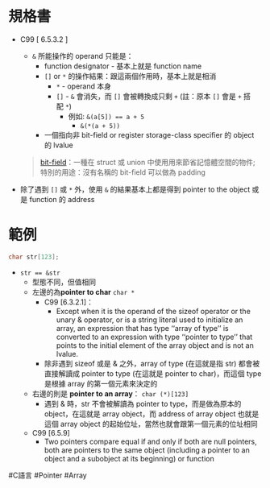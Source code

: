 # 規格書

- C99 [ 6.5.3.2 ]
	- `&` 所能操作的 operand 只能是：
		- function designator - 基本上就是 function name
		- `[]` or `*` 的操作結果：跟這兩個作用時，基本上就是相消
			- `*` - operand 本身
			-  `[]` - `&` 會消失，而 `[]` 會被轉換成只剩 `+` (註：原本 `[]` 會是 `+` 搭配 `*`)
			    - 例如: `&(a[5]) == a + 5`
				    - `&(*(a + 5))`
		- 一個指向非 bit-field or register storage-class specifier 的 object 的 lvalue
    > [bit-field](https://hackmd.io/@sysprog/c-bitfield)：一種在 struct 或 union 中使用用來節省記憶體空間的物件;  
    > 特別的用途：沒有名稱的 bit-field 可以做為 padding
    
- 除了遇到 `[]` 或 `*` 外，使用 `&` 的結果基本上都是得到 pointer to the object 或是 function 的 address


# 範例

```c
char str[123];
```

- `str == &str`
	- 型態不同，但值相同
	- 左邊的為**pointer to char**  `char *`
		- C99 [6.3.2.1]：
			- Except when it is the operand of the sizeof operator or the unary & operator, or is a string literal used to initialize an array, an expression that has type ‘‘array of type’’ is converted to an expression with type ‘‘pointer to type’’ that points to the initial element of the array object and is not an lvalue.
		- 除非遇到 sizeof 或是 & 之外，array of type (在這就是指 str) 都會被直接解讀成 pointer to type (在這就是 pointer to char)，而這個 type 是根據 array 的第一個元素來決定的
	- 右邊的則是 **pointer to an array**： `char (*)[123]`
		- 遇到 & 時，str 不會被解讀為 pointer to type，而是做為原本的 object，在這就是 array object，而 address of array object 也就是這個 array object 的起始位址，當然也就會跟第一個元素的位址相同
	- C99 [6.5.9]
		- Two pointers compare equal if and only if both are null pointers, both are pointers to the same object (including a pointer to an object and a subobject at its beginning) or function


#C語言 #Pointer #Array 